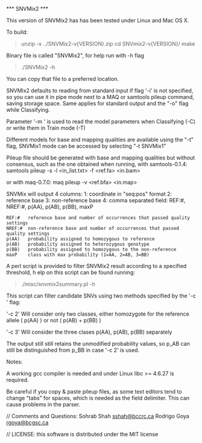 *** SNVMix2 ***

This version of SNVMix2 has has been tested under Linux and Mac OS X.

To build:

> unzip -x ../SNVMix2-v{VERSION}.zip
> cd SNVmix2-v{VERSION}/
> make

Binary file is called "SNVMix2", for help run with -h flag

> ./SNVMix2 -h

You can copy that file to a preferred location.

SNVMix2 defaults to reading from standard input if flag '-i' is not specified,
so you can use it in pipe mode next to a MAQ or samtools pileup command, saving
storage space. Same applies for standard output and the "-o" flag while Classifying.

Parameter '-m <file>' is used to read the model parameters when Classifying (-C)
or write them in Train mode (-T)

Different models for base and mapping qualities are available using the "-t" flag,
SNVMix1 mode can be accessed by selecting "-t SNVMix1"

Pileup file should be generated with base and mapping qualities but without consensus,
such as the one obtained when running, with samtools-0.1.4:
	samtools pileup -s -l <in_list.txt> -f <ref.fa> <in.bam>

or with maq-0.7.0:
	maq pileup -v <ref.bfa> <in.map>

SNVMix will output 4 columns:
1: coordinate in "seq:pos" format
2: reference base
3: non-reference base
4: comma separated field:
			REF:#, NREF:#, p(AA), p(AB), p(BB), maxP

	REF:#	reference base and number of occurrences that passed quality settings
	NREF:#	non-reference base and number of occurrences that passed quality settings
	p(AA)	probability assigned to homozygous to reference
	p(AB)	probability assigned to heterozygous genotype
	p(BB)	probability assigned to homozygous to the non-reference
	maxP 	class with max probability (1=AA, 2=AB, 3=BB)


A perl script is provided to filter SNVMix2 result according to a specified
threshold, h
elp on this script can be found running:

> ./misc/snvmix2summary.pl -h

This script can filter candidate SNVs using two methods specified by the '-c <TYPE>'
flag:

'-c 2'	Will consider only two classes, either homozygote for the reference allele
	( p(AA) ) or not ( p(AB) + p(BB) )

'-c 3'	Will consider the three clases p(AA), p(AB), p(BB) separately


The output still still retains the unmodified probability values, so p_AB can still
be distinguished from p_BB in case '-c 2' is used.





Notes:

A working gcc compiler is needed and under Linux libc >= 4.6.27 is required.

Be careful if you copy & paste pileup files, as some text editors tend to change
"tabs" for spaces, which is needed as the field delimiter. This can cause problems
in the parser.

//
Comments and Questions:
Sohrab Shah	sshah@bccrc.ca
Rodrigo Goya	rgoya@bcgsc.ca

//
LICENSE: this software is distributed under the MIT license
